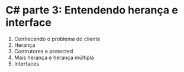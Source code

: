 # C# parte 3: Entendendo herança e interface

1. Conhecendo o problema do cliente
2. Herança
3. Contrutores e protected
4. Mais herança e herança múltipla
5. Interfaces
